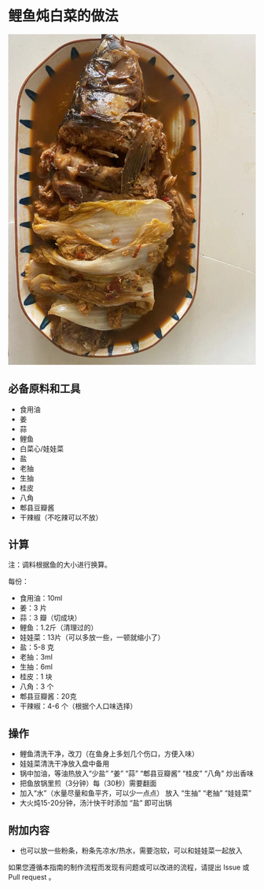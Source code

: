 # 鲤鱼炖白菜的做法

![鲤鱼炖白菜](./鲤鱼炖白菜.jpeg)

## 必备原料和工具

- 食用油
- 姜
- 蒜
- 鲤鱼
- 白菜心/娃娃菜
- 盐
- 老抽
- 生抽
- 桂皮
- 八角
- 郫县豆瓣酱
- 干辣椒（不吃辣可以不放）

## 计算

注：调料根据鱼的大小进行换算。

每份：

- 食用油：10ml
- 姜：3 片
- 蒜：3 瓣（切成块）
- 鲤鱼：1.2斤（清理过的）
- 娃娃菜：13片（可以多放一些，一顿就缩小了）
- 盐：5-8 克
- 老抽：3ml
- 生抽：6ml
- 桂皮：1 块
- 八角：3 个
- 郫县豆瓣酱：20克
- 干辣椒：4-6 个（根据个人口味选择）

## 操作

- 鲤鱼清洗干净，改刀（在鱼身上多划几个伤口，方便入味）
- 娃娃菜清洗干净放入盘中备用
- 锅中加油，等油热放入“少盐” “姜” “蒜” “郫县豆瓣酱” “桂皮” “八角” 炒出香味
- 把鱼放锅里煎（3分钟）每（30秒）需要翻面
- 加入“水”（水量尽量和鱼平齐，可以少一点点） 放入 “生抽” “老抽” “娃娃菜”
- 大火炖15-20分钟，汤汁快干时添加 “盐” 即可出锅

## 附加内容

- 也可以放一些粉条，粉条先凉水/热水，需要泡软，可以和娃娃菜一起放入

如果您遵循本指南的制作流程而发现有问题或可以改进的流程，请提出 Issue 或 Pull request 。

